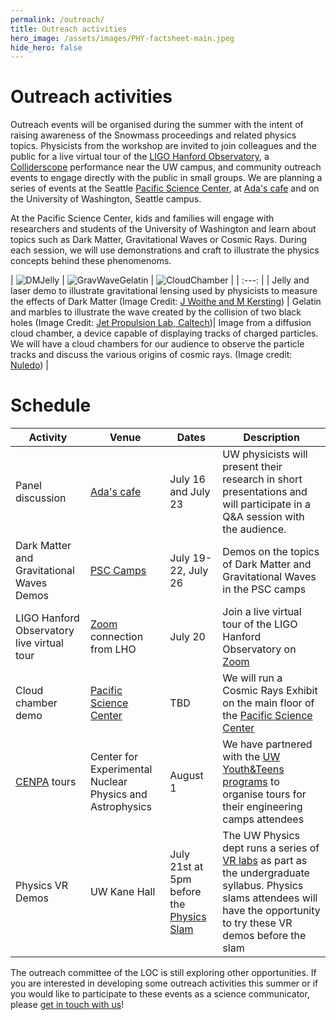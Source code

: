 ```yaml
---
permalink: /outreach/
title: Outreach activities
hero_image: /assets/images/PHY-factsheet-main.jpeg
hide_hero: false
---
```

# Outreach activities


Outreach events will be organised during the summer with the intent of raising awareness of the Snowmass proceedings and related physics topics. Physicists from the workshop are invited to join colleagues and the public for a live virtual tour of the [LIGO Hanford Observatory](https://www.ligo.caltech.edu/WA), a [Colliderscope](https://colliderscope.web.cern.ch/) performance near the UW campus, and community outreach events to engage directly with the public in small groups.
We are planning a series of events at the Seattle [Pacific Science Center](https://www.pacificsciencecenter.org), at [Ada's cafe](https://www.adasbooks.com) and on the University of Washington, Seattle campus.

At the Pacific Science Center, kids and families will engage with researchers and students of the University of Washington and learn about topics such as Dark Matter, Gravitational Waves or Cosmic Rays. During each session, we will use demonstrations and craft to illustrate the physics concepts behind these phenomenoms.

| ![DMJelly](/assets/images/DMJelly.jpg) | ![GravWaveGelatin](/assets/images/gwaves_ripples.gif) | ![CloudChamber](/assets/images/cloud_chamber_nuledo.jpg) |
| :---: |
| Jelly and laser demo to illustrate gravitational lensing used by physicists to measure the effects of Dark Matter (Image Credit: [J Woithe and M Kersting](https://iopscience.iop.org/article/10.1088/1361-6552/abe09c/meta#pedabe09cf3)) | Gelatin and marbles to illustrate the wave created by the collision of two black holes (Image Credit: [Jet Propulsion Lab, Caltech](https://www.jpl.nasa.gov/edu/teach/activity/dropping-in-with-gravitational-waves/))| Image from a diffusion cloud chamber, a device capable of displaying tracks of charged particles. We will have a cloud chambers for our audience to observe the particle tracks and discuss the various origins of cosmic rays. (Image credit: [Nuledo](https://www.nuledo.com/en/)) |  

# Schedule

| Activity | Venue | Dates | Description |
| -- | -- | -- | -- |
| Panel discussion | [Ada's cafe](https://www.adasbooks.com) | July 16 and July 23 | UW physicists will present their research in short presentations and will participate in a Q&A session with the audience. |
| Dark Matter and Gravitational Waves Demos | [PSC Camps](https://www.pacificsciencecenter.org/education/camps) | July 19-22, July 26 | Demos on the topics of Dark Matter and Gravitational Waves in the PSC camps |
| LIGO Hanford Observatory live virtual tour | [Zoom](https://washington.zoom.us/rec/share/7xXu9-A6ILkbnh1myb6Ow3bHgDzI8ZU9DQNa-tw0IneTKBWii5w4apz1SeDvFT-u.H6Qg49Q_AYpG_4AO) connection from LHO | July 20 | Join a live virtual tour of the LIGO Hanford Observatory on [Zoom](https://washington.zoom.us/rec/share/7xXu9-A6ILkbnh1myb6Ow3bHgDzI8ZU9DQNa-tw0IneTKBWii5w4apz1SeDvFT-u.H6Qg49Q_AYpG_4AO) |
| Cloud chamber demo | [Pacific Science Center](https://www.pacificsciencecenter.org) | TBD | We will run a Cosmic Rays Exhibit on the main floor of the [Pacific Science Center](https://www.pacificsciencecenter.org) |
| [CENPA](https://www.npl.washington.edu) tours | Center for Experimental Nuclear Physics and Astrophysics | August 1 | We have partnered with the [UW Youth&Teens programs](https://www.youth-teen.uw.edu) to organise tours for their engineering camps attendees |
| Physics VR Demos | UW Kane Hall | July 21st at 5pm before the [Physics Slam](/pages/slam.md) | The UW Physics dept runs a series of [VR labs](https://artsci.washington.edu/news/2019-08/virtually-physics) as part as the undergraduate syllabus. Physics slams attendees will have the opportunity to try these VR demos before the slam |


The outreach committee of the LOC is still exploring other opportunities. If you are interested in developing some outreach activities this summer or if you would like to participate to these events as a science communicator, please [get in touch with us](mailto:snowmass-loc2022@uw.edu)!

